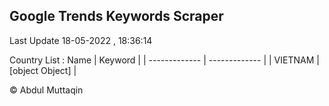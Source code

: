 

## Google Trends Keywords Scraper 
 
Last Update 18-05-2022 , 18:36:14

Country List :
 Name  | Keyword |
| ------------- | ------------- |
| VIETNAM | [object Object] |



© Abdul Muttaqin 
